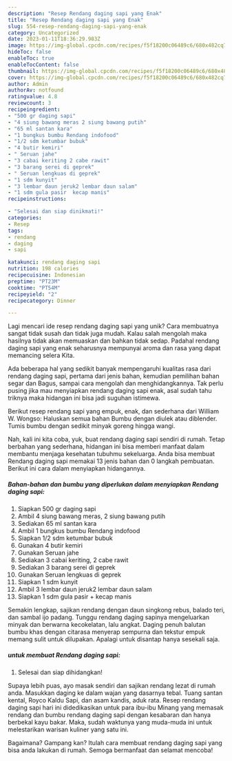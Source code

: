 ```yaml
---
description: "Resep Rendang daging sapi yang Enak"
title: "Resep Rendang daging sapi yang Enak"
slug: 554-resep-rendang-daging-sapi-yang-enak
category: Uncategorized
date: 2023-01-11T18:36:29.983Z
image: https://img-global.cpcdn.com/recipes/f5f18200c06489c6/680x482cq70/rendang-daging-sapi-foto-resep-utama.jpg
hideToc: false
enableToc: true
enableTocContent: false
thumbnail: https://img-global.cpcdn.com/recipes/f5f18200c06489c6/680x482cq70/rendang-daging-sapi-foto-resep-utama.jpg
cover: https://img-global.cpcdn.com/recipes/f5f18200c06489c6/680x482cq70/rendang-daging-sapi-foto-resep-utama.jpg
author: Admin
authorAv: notfound
ratingvalue: 4.8
reviewcount: 3
recipeingredient:
- "500 gr daging sapi"
- "4 siung bawang meras 2 siung bawang putih"
- "65 ml santan kara"
- "1 bungkus bumbu Rendang indofood"
- "1/2 sdm ketumbar bubuk"
- "4 butir kemiri"
- " Seruan jahe"
- "3 cabai keriting 2 cabe rawit"
- "3 barang serei di geprek"
- " Seruan lengkuas di geprek"
- "1 sdm kunyit"
- "3 lembar daun jeruk2 lembar daun salam"
- "1 sdm gula pasir  kecap manis"
recipeinstructions:

- "Selesai dan siap dinikmati!"
categories:
- Resep
tags:
- rendang
- daging
- sapi

katakunci: rendang daging sapi 
nutrition: 198 calories
recipecuisine: Indonesian
preptime: "PT23M"
cooktime: "PT54M"
recipeyield: "2"
recipecategory: Dinner

---
```





Lagi mencari ide resep rendang daging sapi yang unik? Cara membuatnya sangat tidak susah dan tidak juga mudah. Kalau salah mengolah maka hasilnya tidak akan memuaskan dan bahkan tidak sedap. Padahal rendang daging sapi yang enak seharusnya mempunyai aroma dan rasa yang dapat memancing selera Kita.





Ada beberapa hal yang sedikit banyak mempengaruhi kualitas rasa dari rendang daging sapi, pertama dari jenis bahan, kemudian pemilihan bahan segar dan Bagus, sampai cara mengolah dan menghidangkannya. Tak perlu pusing jika mau menyiapkan rendang daging sapi enak,      asal sudah tahu triknya maka hidangan ini bisa jadi suguhan istimewa.














Berikut resep rendang sapi yang empuk, enak, dan sederhana dari William W. Wongso: Haluskan semua bahan Bumbu dengan diulek atau diblender. Tumis bumbu dengan sedikit minyak goreng hingga wangi.






Nah, kali ini kita coba, yuk, buat rendang daging sapi sendiri di rumah. Tetap berbahan yang sederhana, hidangan ini bisa memberi manfaat dalam membantu menjaga kesehatan tubuhmu sekeluarga. Anda bisa membuat Rendang daging sapi memakai 13 jenis bahan dan 0 langkah pembuatan. Berikut ini cara dalam menyiapkan hidangannya.

<!--inarticleads1-->

##### Bahan-bahan dan bumbu yang diperlukan dalam menyiapkan Rendang daging sapi:

1. Siapkan 500 gr daging sapi
1. Ambil 4 siung bawang meras, 2 siung bawang putih
1. Sediakan 65 ml santan kara
1. Ambil 1 bungkus bumbu Rendang indofood
1. Siapkan 1/2 sdm ketumbar bubuk
1. Gunakan 4 butir kemiri
1. Gunakan  Seruan jahe
1. Sediakan 3 cabai keriting, 2 cabe rawit
1. Sediakan 3 barang serei di geprek
1. Gunakan  Seruan lengkuas di geprek
1. Siapkan 1 sdm kunyit
1. Ambil 3 lembar daun jeruk2 lembar daun salam
1. Siapkan 1 sdm gula pasir + kecap manis


Semakin lengkap, sajikan rendang dengan daun singkong rebus, balado teri, dan sambal ijo padang. Tunggu rendang daging sapinya mengeluarkan minyak dan berwarna kecokelatan, lalu angkat. Daging penuh balutan bumbu khas dengan citarasa menyerap sempurna dan tekstur empuk memang sulit untuk dilupakan. Apalagi untuk disantap hanya sesekali saja. 

<!--inarticleads2-->

#####  untuk membuat Rendang daging sapi:


1. Selesai dan siap dihidangkan!

Supaya lebih puas, ayo masak sendiri dan sajikan rendang lezat di rumah anda. Masukkan daging ke dalam wajan yang dasarnya tebal. Tuang santan kental, Royco Kaldu Sapi, dan asam kandis, aduk rata. Resep rendang daging sapi hari ini didedikasikan untuk para ibu-ibu Minang yang memasak rendang dan bumbu rendang daging sapi dengan kesabaran dan hanya berbekal kayu bakar. Maka, sudah waktunya yang muda-muda ini untuk melestarikan warisan kuliner yang satu ini. 

Bagaimana? Gampang kan? Itulah cara membuat rendang daging sapi yang bisa anda lakukan di rumah. Semoga bermanfaat dan selamat mencoba!
